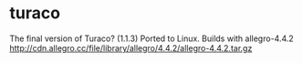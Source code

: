 # turaco
The final version of Turaco? (1.1.3)
Ported to Linux.
Builds with allegro-4.4.2 http://cdn.allegro.cc/file/library/allegro/4.4.2/allegro-4.4.2.tar.gz

